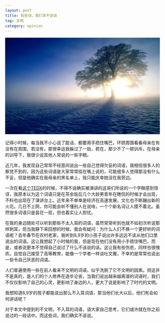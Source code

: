 ```yaml
---
layout: post
title: 有些词，我们本不该说
tag: 文明
category: opinion
---
```


![bg](/images/bg/2015-06-28.jpg)

记得小时候，每当我不小心说了脏话，都要用手捂住嘴巴，环顾周围看看母亲在有没有在周围，若没有，那很幸运我躲过了一劫，若在，那少不了一顿训斥。在母亲的训导下，我很少说其他人常说的一些字眼。

近几年，我发现自己常常不经意间说出一些自己觉得欠妥的词语，我相信很多人的察觉不到的，因为这些词语是大家常常挂在嘴上说的，可能很多人觉得那没有什么不妥，但是他确实在我母亲的黑名单上，我只能庆幸她没在我旁边。

一次在看[这个TEDX][1]的时候，不得不说确实被演讲的这哥们所说的一个字眼感到惊讶，我原本以为这个词语只是在茶余饭后几个大龄男青年在瞎侃的时候才会出现，不料也出现在了演讲台上。近年来不单单是经济在高速发展，文化也不断蹦出新的火花。几日不上网，你可能会听不懂别人在说啥，一个个新名词让人摸不着北。虽然很多词语只是昙花一现，但也着实让人担忧。

<!--more-->

在我的身边随处可以听到那些不太入耳的词语，虽然常常听到也就不如初次听说那样刺耳，但当我静下来回想的时候，我会有疑问：为什么人们不换一个更好听的词语呢？去年春节在农村老家，我听到8,9岁的小孩子说出许多远远不该从他们口里说出的词语。这让我想起了小时候的我，但是现在他们没有用小手捂住嘴巴，而是，或者说更本不觉得自己说过了什么不该说的话。这让我有些伤悲，同样也很愧疚。自觉自己接受了高等教育，能像一个学者一样谈吐文雅，不幸的是常常也说出一些令自己厌恶的词语。

人们普遍使用一些在前人看来不文明的词语，似乎洗脱了它不文明的因素。但这并不是真的，是人们的个人修养在逐步沦丧，当我们说出越来越离谱的词语时，我们不仅仅影响了自己的心灵，更影响了身边的人，更大了说是影响了了时代的文明。

我想知道8,9岁的孩子都能说出那么不入耳词语，那当他们长大以后，他们有会如何讲话呢？

对于本文中提到的不文明，不入耳的词语，请大家自己思考，它们或许就在你之前说过的一段话中。而这些词，我们确实不该说。

[1]:http://mp.weixin.qq.com/s?__biz=MjM5NzAxNTkzNg==&mid=221663930&idx=1&sn=f28a499b081e26072b8f4dbe31ed7694&3rd=MzA3MDU4NTYzMw==&scene=6#rd
